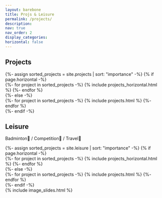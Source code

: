 ```yaml
---
layout: barebone
title: Projs & Leisure
permalink: /projects/
description:
nav: true
nav_order: 2
display_categories:
horizontal: false
---
```


<!-- pages/projects.md -->
<article>

<h1 class="post-title">Projects</h1>
<p class="post-description">

</p>
<div class="projects">
<!-- Display projects without categories -->
  {%- assign sorted_projects = site.projects | sort: "importance" -%}
  <!-- Generate cards for each project -->
  {% if page.horizontal -%}
  <div class="container">
    <div class="row row-cols-2">
    {%- for project in sorted_projects -%}
      {% include projects_horizontal.html %}
    {%- endfor %}
    </div>
  </div>
  {%- else -%}
  <div class="grid">
    {%- for project in sorted_projects -%}
      {% include projects.html %}
    {%- endfor %}
  </div>
  {%- endif -%}
</div>

<h1 class="post-title">Leisure</h1>
<p class="post-description">
Badminton🏸 / Competition🏅 / Travel🚀
</p>
<div class="projects">
<!-- Display projects without categories -->
  {%- assign sorted_projects = site.leisure | sort: "importance" -%}
  <!-- Generate cards for each project -->
  {% if page.horizontal -%}
  <div class="container">
    <div class="row row-cols-2">
    {%- for project in sorted_projects -%}
      {% include projects_horizontal.html %}
    {%- endfor %}
    </div>
  </div>
  {%- else -%}
  <div class="grid">
    {%- for project in sorted_projects -%}
      {% include projects.html %}
    {%- endfor %}
  </div>
  {%- endif -%}
  <div class="img-slides">
  {% include image_slides.html %}
  </div>
</div>
</article>